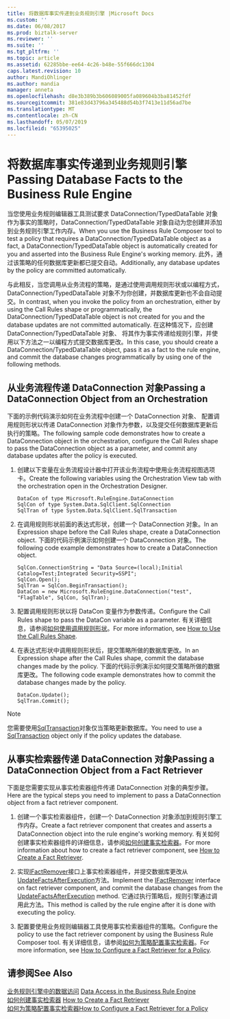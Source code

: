 ```yaml
---
title: 将数据库事实传递到业务规则引擎 |Microsoft Docs
ms.custom: ''
ms.date: 06/08/2017
ms.prod: biztalk-server
ms.reviewer: ''
ms.suite: ''
ms.tgt_pltfrm: ''
ms.topic: article
ms.assetid: 62285bbe-ee64-4c26-b48e-55f666dc1304
caps.latest.revision: 10
author: MandiOhlinger
ms.author: mandia
manager: anneta
ms.openlocfilehash: d8e3b389b3b606089005fa089604b3ba81452fdf
ms.sourcegitcommit: 381e83d43796a345488d54b3f7413e11d56ad7be
ms.translationtype: MT
ms.contentlocale: zh-CN
ms.lasthandoff: 05/07/2019
ms.locfileid: "65395025"
---
```

# <a name="passing-database-facts-to-the-business-rule-engine"></a><span data-ttu-id="c7cc8-102">将数据库事实传递到业务规则引擎</span><span class="sxs-lookup"><span data-stu-id="c7cc8-102">Passing Database Facts to the Business Rule Engine</span></span>
<span data-ttu-id="c7cc8-103">当您使用业务规则编辑器工具测试要求 DataConnection/TypedDataTable 对象作为事实的策略时，DataConnection/TypedDataTable 对象自动为您创建并添加到业务规则引擎工作内存。</span><span class="sxs-lookup"><span data-stu-id="c7cc8-103">When you use the Business Rule Composer tool to test a policy that requires a DataConnection/TypedDataTable object as a fact, a DataConnection/TypedDataTable object is automatically created for you and asserted into the Business Rule Engine's working memory.</span></span> <span data-ttu-id="c7cc8-104">此外，通过该策略的任何数据库更新都已提交自动。</span><span class="sxs-lookup"><span data-stu-id="c7cc8-104">Additionally, any database updates by the policy are committed automatically.</span></span>  
  
 <span data-ttu-id="c7cc8-105">与此相反，当您调用从业务流程的策略，是通过使用调用规则形状或以编程方式，DataConnection/TypedDataTable 对象不为你创建，并数据库更新也不会自动提交。</span><span class="sxs-lookup"><span data-stu-id="c7cc8-105">In contrast, when you invoke the policy from an orchestration, either by using the Call Rules shape or programmatically, the DataConnection/TypedDataTable object is not created for you and the database updates are not committed automatically.</span></span> <span data-ttu-id="c7cc8-106">在这种情况下，应创建 DataConnection/TypedDataTable 对象、 将其作为事实传递给规则引擎，并使用以下方法之一以编程方式提交数据库更改。</span><span class="sxs-lookup"><span data-stu-id="c7cc8-106">In this case, you should create a DataConnection/TypedDataTable object, pass it as a fact to the rule engine, and commit the database changes programmatically by using one of the following methods.</span></span>  
  
## <a name="passing-a-dataconnection-object-from-an-orchestration"></a><span data-ttu-id="c7cc8-107">从业务流程传递 DataConnection 对象</span><span class="sxs-lookup"><span data-stu-id="c7cc8-107">Passing a DataConnection Object from an Orchestration</span></span>  
 <span data-ttu-id="c7cc8-108">下面的示例代码演示如何在业务流程中创建一个 DataConnection 对象、 配置调用规则形状以传递 DataConnection 对象作为参数，以及提交任何数据库更新后执行的策略。</span><span class="sxs-lookup"><span data-stu-id="c7cc8-108">The following sample code demonstrates how to create a DataConnection object in the orchestration, configure the Call Rules shape to pass the DataConnection object as a parameter, and commit any database updates after the policy is executed.</span></span>  
  
1.  <span data-ttu-id="c7cc8-109">创建以下变量在业务流程设计器中打开该业务流程中使用业务流程视图选项卡。</span><span class="sxs-lookup"><span data-stu-id="c7cc8-109">Create the following variables using the Orchestration View tab with the orchestration open in the Orchestration Designer.</span></span>  
  
    ```  
    DataCon of type Microsoft.RuleEngine.DataConnection   
    SqlCon of type System.Data.SqlClient.SqlConnection   
    SqlTran of type System.Data.SqlClient.SqlTransaction   
    ```  
  
2.  <span data-ttu-id="c7cc8-110">在调用规则形状前面的表达式形状，创建一个 DataConnection 对象。</span><span class="sxs-lookup"><span data-stu-id="c7cc8-110">In an Expression shape before the Call Rules shape, create a DataConnection object.</span></span> <span data-ttu-id="c7cc8-111">下面的代码示例演示如何创建一个 DataConnection 对象。</span><span class="sxs-lookup"><span data-stu-id="c7cc8-111">The following code example demonstrates how to create a DataConnection object.</span></span>  
  
    ```  
    SqlCon.ConnectionString = "Data Source=(local);Initial Catalog=Test;Integrated Security=SSPI";   
    SqlCon.Open();   
    SqlTran = SqlCon.BeginTransaction();   
    DataCon = new Microsoft.RuleEngine.DataConnection("test", "FlagTable", SqlCon, SqlTran);    
    ```  
  
3.  <span data-ttu-id="c7cc8-112">配置调用规则形状以将 DataCon 变量作为参数传递。</span><span class="sxs-lookup"><span data-stu-id="c7cc8-112">Configure the Call Rules shape to pass the DataCon variable as a parameter.</span></span> <span data-ttu-id="c7cc8-113">有关详细信息，请参阅[如何使用调用规则形状](../core/how-to-use-the-call-rules-shape.md)。</span><span class="sxs-lookup"><span data-stu-id="c7cc8-113">For more information, see [How to Use the Call Rules Shape](../core/how-to-use-the-call-rules-shape.md).</span></span>  
  
4.  <span data-ttu-id="c7cc8-114">在表达式形状中调用规则形状后，提交策略所做的数据库更改。</span><span class="sxs-lookup"><span data-stu-id="c7cc8-114">In an Expression shape after the Call Rules shape, commit the database changes made by the policy.</span></span> <span data-ttu-id="c7cc8-115">下面的代码示例演示如何提交策略所做的数据库更改。</span><span class="sxs-lookup"><span data-stu-id="c7cc8-115">The following code example demonstrates how to commit the database changes made by the policy.</span></span>  
  
    ```  
    DataCon.Update();   
    SqlTran.Commit();  
    ```  
  
> [!NOTE]
>  <span data-ttu-id="c7cc8-116">您需要使用[SqlTransaction](http://msdn.microsoft.com/library/system.data.sqlclient.sqltransaction.aspx)对象仅当策略更新数据库。</span><span class="sxs-lookup"><span data-stu-id="c7cc8-116">You need to use a [SqlTransaction](http://msdn.microsoft.com/library/system.data.sqlclient.sqltransaction.aspx) object only if the policy updates the database.</span></span>  
  
## <a name="passing-a-dataconnection-object-from-a-fact-retriever"></a><span data-ttu-id="c7cc8-117">从事实检索器传递 DataConnection 对象</span><span class="sxs-lookup"><span data-stu-id="c7cc8-117">Passing a DataConnection Object from a Fact Retriever</span></span>  
 <span data-ttu-id="c7cc8-118">下面是您需要实现从事实检索器组件传递 DataConnection 对象的典型步骤。</span><span class="sxs-lookup"><span data-stu-id="c7cc8-118">Here are the typical steps you need to implement to pass a DataConnection object from a fact retriever component.</span></span>  
  
1.  <span data-ttu-id="c7cc8-119">创建一个事实检索器组件，创建一个 DataConnection 对象添加到规则引擎工作内存。</span><span class="sxs-lookup"><span data-stu-id="c7cc8-119">Create a fact retriever component that creates and asserts a DataConnection object into the rule engine's working memory.</span></span> <span data-ttu-id="c7cc8-120">有关如何创建事实检索器组件的详细信息，请参阅[如何创建事实检索器](../core/how-to-create-a-fact-retriever.md)。</span><span class="sxs-lookup"><span data-stu-id="c7cc8-120">For more information about how to create a fact retriever component, see [How to Create a Fact Retriever](../core/how-to-create-a-fact-retriever.md).</span></span>  
  
2.  <span data-ttu-id="c7cc8-121">实现[IFactRemover](http://msdn.microsoft.com/library/Microsoft.RuleEngine.IFactRemover.aspx)接口上事实检索器组件，并提交数据库更改从[UpdateFactsAfterExecution](http://msdn.microsoft.com/library/microsoft.ruleengine.ifactremover.updatefactsafterexecution.aspx)方法。</span><span class="sxs-lookup"><span data-stu-id="c7cc8-121">Implement the [IFactRemover](http://msdn.microsoft.com/library/Microsoft.RuleEngine.IFactRemover.aspx) interface on fact retriever component, and commit the database changes from the [UpdateFactsAfterExecution](http://msdn.microsoft.com/library/microsoft.ruleengine.ifactremover.updatefactsafterexecution.aspx) method.</span></span> <span data-ttu-id="c7cc8-122">它通过执行策略后，规则引擎通过调用此方法。</span><span class="sxs-lookup"><span data-stu-id="c7cc8-122">This method is called by the rule engine after it is done with executing the policy.</span></span>  
  
3.  <span data-ttu-id="c7cc8-123">配置要使用业务规则编辑器工具使用事实检索器组件的策略。</span><span class="sxs-lookup"><span data-stu-id="c7cc8-123">Configure the policy to use the fact retriever component by using the Business Rule Composer tool.</span></span> <span data-ttu-id="c7cc8-124">有关详细信息，请参阅[如何为策略配置事实检索器](../core/how-to-configure-a-fact-retriever-for-a-policy.md)。</span><span class="sxs-lookup"><span data-stu-id="c7cc8-124">For more information, see [How to Configure a Fact Retriever for a Policy](../core/how-to-configure-a-fact-retriever-for-a-policy.md).</span></span>  
  
## <a name="see-also"></a><span data-ttu-id="c7cc8-125">请参阅</span><span class="sxs-lookup"><span data-stu-id="c7cc8-125">See Also</span></span>  
 <span data-ttu-id="c7cc8-126">[业务规则引擎中的数据访问](../core/data-access-in-the-business-rule-engine.md) </span><span class="sxs-lookup"><span data-stu-id="c7cc8-126">[Data Access in the Business Rule Engine](../core/data-access-in-the-business-rule-engine.md) </span></span>  
 <span data-ttu-id="c7cc8-127">[如何创建事实检索器](../core/how-to-create-a-fact-retriever.md) </span><span class="sxs-lookup"><span data-stu-id="c7cc8-127">[How to Create a Fact Retriever](../core/how-to-create-a-fact-retriever.md) </span></span>  
 [<span data-ttu-id="c7cc8-128">如何为策略配置事实检索器</span><span class="sxs-lookup"><span data-stu-id="c7cc8-128">How to Configure a Fact Retriever for a Policy</span></span>](../core/how-to-configure-a-fact-retriever-for-a-policy.md)